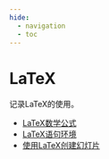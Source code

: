 ```yaml
---
hide:
  - navigation
  - toc
---
```


# LaTeX

记录LaTeX的使用。

* [LaTeX数学公式](cheatsheet.md)
* [LaTeX语句环境](environ.md)
* [使用LaTeX创建幻灯片](slides.md)
